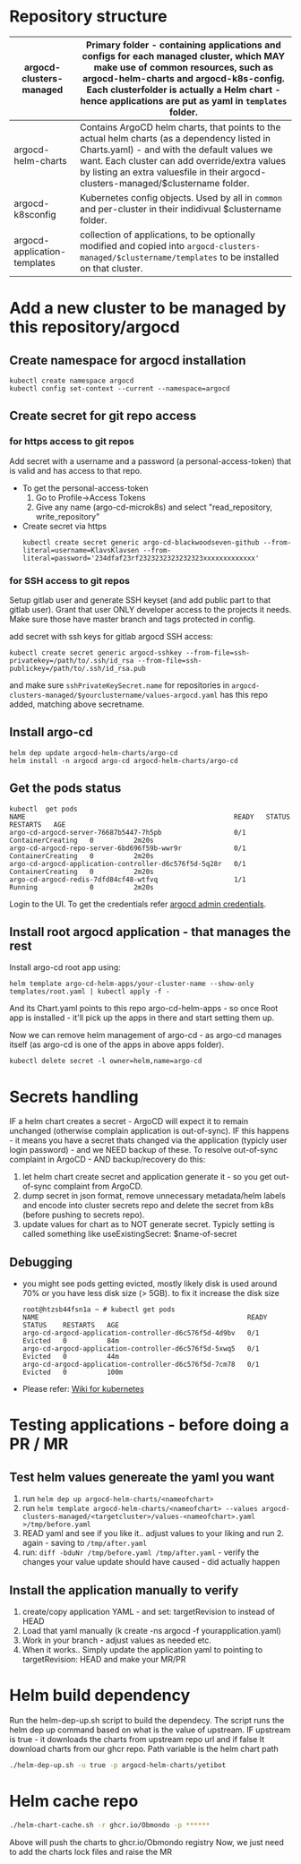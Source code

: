 # Repository structure

|argocd-clusters-managed | Primary folder - containing applications and configs for each managed cluster, which MAY make use of common resources, such as argocd-helm-charts and argocd-k8s-config. Each clusterfolder is actually a Helm chart - hence applications are put as yaml in ```templates``` folder. |
| --- | --- |
|argocd-helm-charts | Contains ArgoCD helm charts, that points to the actual helm charts (as a dependency listed in Charts.yaml) - and with the default values we want. Each cluster can add override/extra values by listing an extra valuesfile in their argocd-clusters-managed/$clustername folder. |
|argocd-k8sconfig | Kubernetes config objects. Used by all in ```common``` and per-cluster in their indidivual $clustername folder. |
|argocd-application-templates | collection of applications, to be optionally modified and copied into ```argocd-clusters-managed/$clustername/templates``` to be installed on that cluster. |

# Add a new cluster to be managed by this repository/argocd

## Create namespace for argocd installation
```
kubectl create namespace argocd
kubectl config set-context --current --namespace=argocd
```

## Create secret for git repo access

### for https access to git repos

Add secret with a username and a password (a personal-access-token) that is valid and has access to that repo.

* To get the personal-access-token
  1. Go to Profile->Access Tokens
  2. Give any name (argo-cd-microk8s) and select "read_repository, write_repository"
* Create secret via https
  ```
  kubectl create secret generic argo-cd-blackwoodseven-github --from-literal=username=KlavsKlavsen --from-literal=password='234dfaf23rf2323232323232323xxxxxxxxxxxxx'
  ```

### for SSH access to git repos

Setup gitlab user and generate SSH keyset (and add public part to that gitlab user).
Grant that user ONLY developer access to the projects it needs. Make sure those have master branch and tags protected in config.

add secret with ssh keys for gitlab argocd SSH access:
```
kubectl create secret generic argocd-sshkey --from-file=ssh-privatekey=/path/to/.ssh/id_rsa --from-file=ssh-publickey=/path/to/.ssh/id_rsa.pub
```

and make sure `sshPrivateKeySecret.name` for repositories in
`argocd-clusters-managed/$yourclustername/values-argocd.yaml` has this repo added, matching above secretname.


## Install argo-cd
```
helm dep update argocd-helm-charts/argo-cd
helm install -n argocd argo-cd argocd-helm-charts/argo-cd
```
## Get the pods status

```
kubectl  get pods
NAME                                                    READY   STATUS              RESTARTS   AGE
argo-cd-argocd-server-76687b5447-7h5pb                  0/1     ContainerCreating   0          2m20s
argo-cd-argocd-repo-server-6bd696f59b-wwr9r             0/1     ContainerCreating   0          2m20s
argo-cd-argocd-application-controller-d6c576f5d-5q28r   0/1     ContainerCreating   0          2m20s
argo-cd-argocd-redis-7dfd84cf48-wtfvq                   1/1     Running             0          2m20s
```

Login to the UI. To get the credentials refer
[argocd admin credentials](https://argoproj.github.io/argo-cd/getting_started/#4-login-using-the-cli).

## Install root argocd application - that manages the rest
Install argo-cd root app using:
```
helm template argo-cd-helm-apps/your-cluster-name --show-only templates/root.yaml | kubectl apply -f -
```

And its Chart.yaml points to this repo argo-cd-helm-apps - so once Root app is installed - it'll pick up the apps in there and start setting them up.

Now we can remove helm management of argo-cd - as argo-cd manages itself (as argo-cd is one of the apps in above apps folder).

```
kubectl delete secret -l owner=helm,name=argo-cd
```

# Secrets handling

IF a helm chart creates a secret - ArgoCD will expect it to remain unchanged (otherwise complain application is out-of-sync). 
IF this happens - it means you have a secret thats changed via the application (typicly user login password) - and we NEED backup of these.
To resolve out-of-sync complaint in ArgoCD - AND backup/recovery do this:
1. let helm chart create secret and application generate it - so you get out-of-sync complaint from ArgoCD.
2. dump secret in json format, remove unnecessary metadata/helm labels and encode into cluster secrets repo and delete the secret from k8s (before pushing to secrets repo).
3. update values for chart as to NOT generate secret. Typicly setting is called something like useExistingSecret: $name-of-secret
## Debugging
* you might see pods getting evicted, mostly likely disk is used around 70% or you have less disk size (> 5GB).
  to fix it increase the disk size
  ```
  root@htzsb44fsn1a ~ # kubectl get pods
  NAME                                                    READY   STATUS    RESTARTS   AGE
  argo-cd-argocd-application-controller-d6c576f5d-4d9bv   0/1     Evicted   0          84m
  argo-cd-argocd-application-controller-d6c576f5d-5xwq5   0/1     Evicted   0          44m
  argo-cd-argocd-application-controller-d6c576f5d-7cm78   0/1     Evicted   0          100m
  ```
* Please refer: [Wiki for kubernetes](https://gitlab.enableit.dk/obmondo/wiki/-/tree/master/internal/kubernetes)

# Testing applications - before doing a PR / MR

## Test helm values genereate the yaml you want
1. run ```helm dep up argocd-helm-charts/<nameofchart>```
2. run ```helm template argocd-helm-charts/<nameofchart> --values argocd-clusters-managed/<targetcluster>/values-<nameofchart>.yaml >/tmp/before.yaml```
3. READ yaml and see if you like it.. adjust values to your liking and run 2. again - saving to ```/tmp/after.yaml```
4. run: ```diff -bduNr /tmp/before.yaml /tmp/after.yaml``` - verify the changes your value update should have caused - did actually happen

## Install the application manually to verify
1. create/copy application YAML - and set: targetRevision to <yourbranchname> instead of HEAD
2. Load that yaml manually (k create -ns argocd -f yourapplication.yaml)
3. Work in your branch - adjust values as needed etc.
4. When it works.. Simply update the application yaml to pointing to targetRevision: HEAD and make your MR/PR

# Helm build dependency

Run the helm-dep-up.sh script to build the dependecy. The script runs the helm dep up command based on what is the value of upstream. IF upstream is true - it downloads the charts from upstream repo url and if false It download charts from our ghcr repo. Path variable is the helm chart path

```bash
./helm-dep-up.sh -u true -p argocd-helm-charts/yetibot
```

# Helm cache repo

```bash
./helm-chart-cache.sh -r ghcr.io/Obmondo -p ******
````
Above will push the charts to ghcr.io/Obmondo registry
Now, we just need to add the charts lock files and raise the MR
